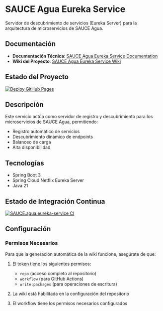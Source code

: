 # SAUCE Agua Eureka Service

Servidor de descubrimiento de servicios (Eureka Server) para la arquitectura de microservicios de SAUCE Agua.

## Documentación

- **Documentación Técnica**: [SAUCE Agua Eureka Service Documentation](https://sauce-services.github.io/SAUCE.agua.eureka-service/)
- **Wiki del Proyecto**: [SAUCE Agua Eureka Service Wiki](https://github.com/SAUCE-services/SAUCE.agua.eureka-service/wiki)

## Estado del Proyecto

[![Deploy GitHub Pages](https://github.com/SAUCE-services/SAUCE.agua.eureka-service/actions/workflows/pages.yml/badge.svg)](https://github.com/SAUCE-services/SAUCE.agua.eureka-service/actions/workflows/pages.yml)

## Descripción

Este servicio actúa como servidor de registro y descubrimiento para los microservicios de SAUCE Agua, permitiendo:
- Registro automático de servicios
- Descubrimiento dinámico de endpoints
- Balanceo de carga
- Alta disponibilidad

## Tecnologías

- Spring Boot 3
- Spring Cloud Netflix Eureka Server
- Java 21

## Estado de Integración Continua
[![SAUCE.agua.eureka-service CI](https://github.com/SAUCE-services/SAUCE.agua.eureka-service/actions/workflows/maven.yml/badge.svg)](https://github.com/SAUCE-services/SAUCE.agua.eureka-service/actions/workflows/maven.yml)

## Configuración

### Permisos Necesarios
Para que la generación automática de la wiki funcione, asegúrate de que:

1. El token tiene los siguientes permisos:
   - `repo` (acceso completo al repositorio)
   - `workflow` (para GitHub Actions)
   - `write:packages` (para operaciones de escritura)

2. La wiki está habilitada en la configuración del repositorio

3. El workflow tiene los permisos necesarios configurados
